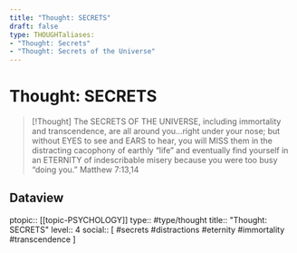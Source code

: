 ```yaml
---
title: "Thought: SECRETS"
draft: false
type: THOUGHTaliases:
- "Thought: Secrets"
- "Thought: Secrets of the Universe"
---
```

# Thought: SECRETS
> [!Thought]
> The SECRETS OF THE UNIVERSE, including immortality and transcendence, are all around you…right under your nose; but without EYES to see and EARS to hear, you will MISS them in the distracting cacophony of earthly “life” and eventually find yourself in an ETERNITY of indescribable misery because you were too busy “doing you.”
> Matthew 7:13,14

## Dataview
ptopic:: [[topic-PSYCHOLOGY]]
type:: #type/thought
title:: "Thought: SECRETS"
level:: 4
social:: [ #secrets #distractions #eternity #immortality #transcendence ]